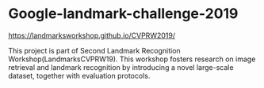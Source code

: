 # Google-landmark-challenge-2019
https://landmarksworkshop.github.io/CVPRW2019/

This project is part of Second Landmark Recognition Workshop(LandmarksCVPRW19). This workshop fosters 
research on image retrieval and landmark recognition by introducing a novel large-scale dataset, together 
with evaluation protocols. 
